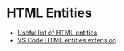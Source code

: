 # HTML Entities

- [Useful list of HTML entities](https://www.toptal.com/designers/htmlarrows/arrows/)
- [VS Code HTML entities extension](https://github.com/christopherstyles/vscode-html-entities)